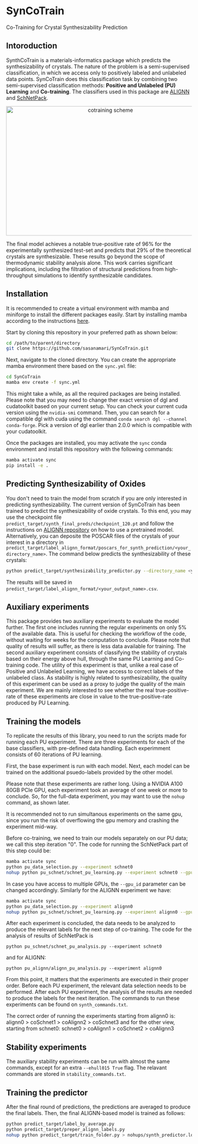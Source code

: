 # SynCoTrain 
Co-Training for Crystal Synthesizability Prediction
## Intoroduction
SynthCoTrain is a materials-informatics package which predicts the synthesizability of crystals. The nature of the problem is a semi-supervised classification, in which we access only to positively labeled and unlabeled data points. SynCoTrain does this classification task by combining two semi-supervised classification methods: **Positive and Unlabeled (PU) Learning** and **Co-training**. The classifiers used in this package are [ALIGNN](https://github.com/usnistgov/alignn) and [SchNetPack](https://github.com/atomistic-machine-learning/schnetpack).

<!-- ![cotraining scheme](figures/cotraining_scheme.jpg) -->
<div style="text-align:center">
<img src="figures/cotraining_scheme_new.png" alt="cotraining scheme" width="550" height="350">
</div>

The final model achieves a notable true-positive rate of 96% for the experimentally synthesized test-set and predicts that 29% of the theoretical crystals are synthesizable. These results go beyond the scope of thermodynamic stability analysis alone. This work carries significant implications, including the filtration of structural predictions from high-throughput simulations to identify synthesizable candidates.

## Installation
It is recommended to create a virtual environment with mamba and miniforge to install the different packages easily. Start by installing mamba according to the instructions [here](https://mamba.readthedocs.io/en/latest/installation/mamba-installation.html).


Start by cloning this repository in your preferred path as shown below:
```bash
cd /path/to/parent/directory
git clone https://github.com/sasanamari/SynCoTrain.git
```
Next, navigate to the cloned directory. You can create the appropriate mamba environment there based on the `sync.yml` file:
```bash
cd SynCoTrain
mamba env create -f sync.yml
```
This might take a while, as all the required packages are being installed. Please note that you may need to change ther exact version of dgl and cudatoolkit based on your current setup. You can check your current cuda version using the `nvidia-smi` command. Then, you can search for a compatible dgl with cuda using the command `conda search dgl --channel conda-forge`. Pick a version of dgl earlier than 2.0.0 which is compatible with your cudatoolkit.

Once the packages are installed, you may activate the `sync` conda environment and install this repository with the following commands:
```bash
mamba activate sync
pip install -e .
```
## Predicting Synthesizability of Oxides
You don't need to train the model from scratch if you are only interested in predicting synthesizability. The current version of SynCoTrain has been trained to predict the synthesizability of oxide crystals. 
To this end, you may use the checkpoint file `predict_target/synth_final_preds/checkpoint_120.pt` and follow the instructions on [ALIGNN repository](https://github.com/usnistgov/alignn?tab=readme-ov-file#using-pre-trained-models) on how to use a pretrained model.
Alternatively, you can deposite the POSCAR files of the crystals of your interest in a directory in `predict_target/label_alignn_format/poscars_for_synth_prediction/<your_directory_name>`. The command below predicts the synthesizability of these crystals:
```bash
python predict_target/synthesizability_predictor.py --directory_name <your_directory_name> --output_name <your_output_name>
```
The results will be saved in `predict_target/label_alignn_format/<your_output_name>.csv`.

## Auxiliary experiments
This package provides two auxiliary experiments to evaluate the model further. The first one includes running the regular experiments on only 5% of the available data. This is useful for checking the workflow of the code, without waiting for weeks for the computation to conclude. Please note that quality of results will suffer, as there is less data available for training.
The second auxiliary experiment consists of classifying the stability of crystals based on their energy above hull, through the same PU Learning and Co-training code. The utility of this experiment is that, unlike a real case of Positive and Unlabeled Learning, we have access to correct labels of the unlabeled class. As stability is highly related to synthesizability, the quality of this experiment can be used as a proxy to judge the quality of the main experiment. We are mainly interested to see whether the real true-positive-rate of these experiments are close in value to the true-positive-rate produced by PU Learning.
<!-- #### Data preparation for auxiliary exeperiments
The data-set needed for both auxilary experiemnts can be produced from the main data. Simple, run the data_scripts/auxiliary_data_015.py file to produce both data-sets:
```
python data_scripts/auxiliary_data.py -->
<!-- ``` -->
## Training the models
To replicate the results of this library, you need to run the scripts made for running each PU experiment. There are three experiments for each of the base classifiers, with pre-defined data handling. Each experimment consists of 60 iterations of PU learning.

First, the base experiment is run with each model. Next, each model can be trained on the additional psuedo-labels provided by the other model. 

Please note that these experiments are rather long. Using a NVIDIA A100 80GB PCIe GPU, each experiment took an average of one week or more to conclude. So, for the full-data experiment, you may want to use the `nohup` command, as shown later.

It is recommended not to run simultanous experiments on the same gpu, since you run the risk of overflowing the gpu memory and crashing the experiment mid-way.

Before co-training, we need to train our models separately on our PU data; we call this step iteration "0". The code for running the SchNetPack part of this step could be:
```bash
mamba activate sync
python pu_data_selection.py --experiment schnet0
nohup python pu_schnet/schnet_pu_learning.py --experiment schnet0 --gpu_id 0 > nohups/schnet0_synth_gpu0.log &
```
In case you have access to multiple GPUs, the `--gpu_id` parameter can be changed accordingly. Similarly for the ALIGNN experiment we have:
```bash
mamba activate sync
python pu_data_selection.py --experiment alignn0
nohup python pu_schnet/schnet_pu_learning.py --experiment alignn0 --gpu_id 0 > nohups/alignn0_synth_gpu0.log &
```
After each experiment is concluded, the data needs to be analyzed to produce the relevant labels for the next step of co-training. The code for the analysis of results of SchNetPack is

```
python pu_schnet/schnet_pu_analysis.py --experiment schnet0 
```
and for ALIGNN:
```
python pu_alignn/alignn_pu_analysis.py --experiment alignn0 
```
From this point, it matters that the experiments are executed in their proper order. Before each PU experiment, the relevant data selection needs to be performed. After each PU experiment, the analysis of the results are needed to produce the labels for the next iteration. The commands to run these experiments can be found on `synth_commands.txt`.

The correct order of running the experiments starting from alignn0 is:
alignn0 > coSchnet1 > coAlignn2 > coSchnet3
and for the other view, starting from schnet0:
schnet0 > coAlignn1 > coSchnet2 > coAlignn3

## Stability experiments
The auxiliary stability experiments can be run with almost the same commands, except for an extra `--ehull015 True` flag. The relavant commands are stored in `stability_commands.txt`.

## Training the predictor
After the final round of predictions, the predictions are averaged to produce the final labels. Then, the final ALIGNN-based model is trained as follows:
```bash
python predict_target/label_by_average.py
python predict_target/preper_alignn_labels.py
nohup python predict_target/train_folder.py > nohups/synth_predictor.log &
```


